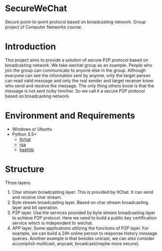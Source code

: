 # SecureWeChat
Secure point-to-point protocol based on broadcasting network. Group project of Computer Networks course.

# Introduction
This project aims to provide a solution of secure P2P protocol based on broadcasting network. 
We take wechat group as an example. People who join the group can communicate to anyone else in the group. 
Although everyone can see the information sent by anyone, only the target person 
can read valid message and only the real sender and target receiver know who send and receive the message. 
The only thing others know is that the message is not sent to/by him/her.
So we call it a secure P2P protocol based on broadcasting network.

# Environment and Requirements
* Windows or Ubuntu
* Python 3.5+
    * [Itchat](https://github.com/littlecodersh/ItChat)
    * [rsa](https://pypi.python.org/pypi/rsa)
    * [hashlib](https://docs.python.org/3/library/hashlib.html?highlight=hashlib#module-hashlib)

# Structure
Three layers.
1. Char stream broadcasting layer. This is provided by ItChat. It can send and receive char stream.
2. Byte stream broadcasting layer. Based on char stream broadcasting layer and bit operation.
3. P2P layer. Use the services provided by byte stream broadcasting layer to achieve P2P protocol. Here we need to build a public key certification service which is independent to wechat.
4. APP layer. Some applications utilizing the functions of P2P layer. For example, we can build a 24h online person to response history message queries. Another example is that besides unicast, we can also consider accomplish multicast, anycast, broadcast(maybe more secure).

